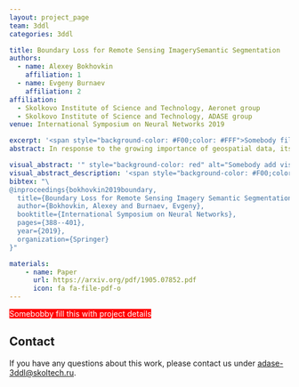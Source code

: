 ```yaml
---
layout: project_page
team: 3ddl
categories: 3ddl

title: Boundary Loss for Remote Sensing ImagerySemantic Segmentation
authors:
  - name: Alexey Bokhovkin
    affiliation: 1
  - name: Evgeny Burnaev
    affiliation: 2
affiliation:
  - Skolkovo Institute of Science and Technology, Aeronet group
  - Skolkovo Institute of Science and Technology, ADASE group
venue: International Symposium on Neural Networks 2019

excerpt: '<span style="background-color: #F00;color: #FFF">Somebody fill this with short description of the project that will appear in the list of publications</span>'
abstract: In response to the growing importance of geospatial data, its analysis including semantic segmentation becomes an increasingly popular task in computer vision today. Convolutional neural networks are powerful visual models that yield hierarchies of features and practitioners widely use them to process remote sensing data. When performing remote sensing image segmentation, multiple instances of one class with precisely defined boundaries are often the case, and it is crucial to extract those boundaries accurately. The accuracy of segments boundaries delineation influences the quality of the whole segmented areas explicitly. However, widely-used segmentation loss functions such as BCE, IoU loss or Dice loss do not penalize misalignment of boundaries sufficiently. In this paper, we propose a novel loss function, namely a differentiable surrogate of a metric accounting accuracy of boundary detection. We can use the loss function with any neural network for binary segmentation. We performed validation of our loss function with various modifications of UNet on a synthetic dataset, as well as using real-world data (ISPRS Potsdam, INRIA AIL). Trained with the proposed loss function, models outperform baseline methods in terms of IoU score. 

visual_abstract: '" style="background-color: red" alt="Somebody add visual abstract'
visual_abstract_description: '<span style="background-color: #F00;color: #FFF">Somebody add visual abstract; Somebody fill this with description of the figure above</span>'
bibtex: "\
@inproceedings{bokhovkin2019boundary,
  title={Boundary Loss for Remote Sensing Imagery Semantic Segmentation},
  author={Bokhovkin, Alexey and Burnaev, Evgeny},
  booktitle={International Symposium on Neural Networks},
  pages={388--401},
  year={2019},
  organization={Springer}
}"

materials:
    - name: Paper
      url: https://arxiv.org/pdf/1905.07852.pdf
      icon: fa fa-file-pdf-o
---
```

<span style="background-color: #F00;color: #FFF">Somebobby fill this with project details</span>
## Contact
If you have any questions about this work, please contact us under [adase-3ddl@skoltech.ru](mailto:adase-3ddl@skoltech.ru).
